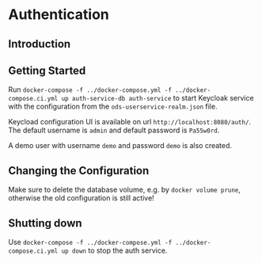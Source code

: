 # Authentication

## Introduction

## Getting Started

Run `docker-compose -f ../docker-compose.yml -f ../docker-compose.ci.yml up auth-service-db auth-service` to start Keycloak service with the configuration from the `ods-userservice-realm.json` file.

Keycload configuration UI is available on url `http://localhost:8080/auth/`. The default username is `admin` and default password is `Pa55w0rd`.

A demo user with username `demo` and password `demo` is also created.

## Changing the Configuration

Make sure to delete the database volume, e.g. by `docker volume prune`, otherwise the old configuration is still active!

## Shutting down

Use `docker-compose -f ../docker-compose.yml -f ../docker-compose.ci.yml up down` to stop the auth service.
